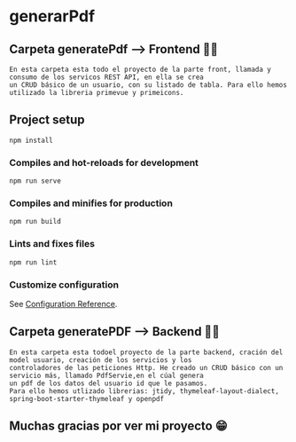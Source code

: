 # generarPdf
## Carpeta generatePdf --> Frontend :man_technologist:
```
En esta carpeta esta todo el proyecto de la parte front, llamada y consumo de los servicos REST API, en ella se crea 
un CRUD básico de un usuario, con su listado de tabla. Para ello hemos utilizado la libreria primevue y primeicons.
```

## Project setup
```
npm install
```

### Compiles and hot-reloads for development
```
npm run serve
```

### Compiles and minifies for production
```
npm run build
```

### Lints and fixes files
```
npm run lint
```

### Customize configuration
See [Configuration Reference](https://cli.vuejs.org/config/).

## Carpeta generatePDF --> Backend :man_technologist:
```
En esta carpeta esta todoel proyecto de la parte backend, cración del model usuario, creación de los servicios y los 
controladores de las peticiones Http. He creado un CRUD básico con un servicio más, llamado PdfServie,en el cúal genera
un pdf de los datos del usuario id que le pasamos.
Para ello hemos utlizado librerias: jtidy, thymeleaf-layout-dialect, spring-boot-starter-thymeleaf y openpdf
```

## Muchas gracias por ver mi proyecto :grin:
